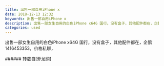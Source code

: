 ```yaml
---
title: 出售一部自用iPhone x
date: 2018-12-13 12:32
keywords: 出售一部自用iPhone x
description: 出售一部女生自用的白色iPhone x64G 国行，没有盒子，其他配件都在，企鹅1416453353，价格私聊，
categories: used
---
```

<td class="t_f" id="postmessage_2462225">

出售一部女生自用的白色iPhone x64G 国行，没有盒子，其他配件都在，企鹅1416453353，价格私聊，<br/>
</td>
###### 转载自[菲龙网]